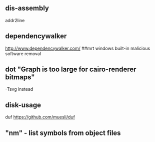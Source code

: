 ## dis-assembly
addr2line
## dependencywalker
http://www.dependencywalker.com/
##mrt
windows built-in malicious software removal
## dot "Graph is too large for cairo-renderer bitmaps"
-Tsvg instead
## disk-usage
duf https://github.com/muesli/duf
## "nm" - list symbols from object files
